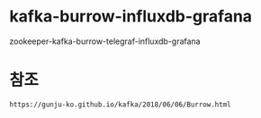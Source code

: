 # kafka-burrow-influxdb-grafana
zookeeper-kafka-burrow-telegraf-influxdb-grafana

# 참조
```
https://gunju-ko.github.io/kafka/2018/06/06/Burrow.html
```
